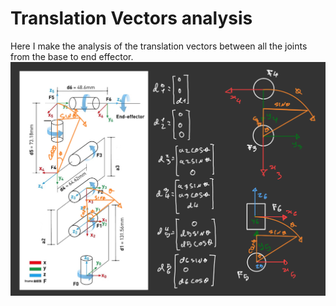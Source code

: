 # Translation Vectors analysis

Here I make the analysis of the translation vectors between all the joints from the base to end effector.<br>
![Analysis](../../../assets/images/translation_vectors.jpg)<br>
